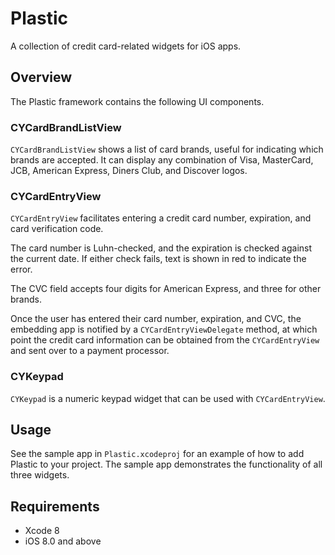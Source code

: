 # Plastic

A collection of credit card-related widgets for iOS apps.

## Overview

The Plastic framework contains the following UI components.

### CYCardBrandListView

`CYCardBrandListView` shows a list of card brands, useful for indicating which brands are accepted.  It can display any combination of Visa, MasterCard, JCB, American Express, Diners Club, and Discover logos.

### CYCardEntryView

`CYCardEntryView` facilitates entering a credit card number, expiration, and card verification code.

The card number is Luhn-checked, and the expiration is checked against the current date.  If either check fails, text is shown in red to indicate the error.

The CVC field accepts four digits for American Express, and three for other brands.

Once the user has entered their card number, expiration, and CVC, the embedding app is notified by a `CYCardEntryViewDelegate` method, at which point the credit card information can be obtained from the `CYCardEntryView` and sent over to a payment processor.

### CYKeypad

`CYKeypad` is a numeric keypad widget that can be used with `CYCardEntryView`.

## Usage

See the sample app in `Plastic.xcodeproj` for an example of how to add Plastic to your project.  The sample app demonstrates the functionality of all three widgets.

## Requirements

* Xcode 8
* iOS 8.0 and above
